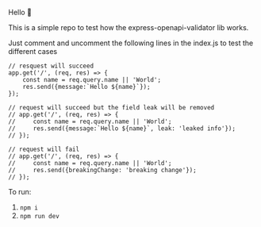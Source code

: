 Hello 👋

This is a simple repo to test how the express-openapi-validator lib works.

Just comment and uncomment the following lines in the index.js to test the different cases

```
// resquest will succeed
app.get('/', (req, res) => {
    const name = req.query.name || 'World';
    res.send({message:`Hello ${name}`});
});

// request will succeed but the field leak will be removed
// app.get('/', (req, res) => {
//     const name = req.query.name || 'World';
//     res.send({message:`Hello ${name}`, leak: 'leaked info'});
// });

// request will fail
// app.get('/', (req, res) => {
//     const name = req.query.name || 'World';
//     res.send({breakingChange: 'breaking change'});
// });
```

To run:

1. `npm i`
2. `npm run dev`
